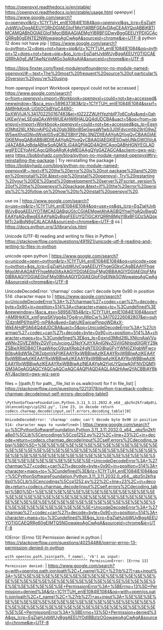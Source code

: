 https://openpyxl.readthedocs.io/en/stable/
https://openpyxl.readthedocs.io/en/stable/usage.html
openpyxl | https://www.google.com/search?q=openpyxl&rlz=1C1YTUH_enIE1084IE1084&oq=openpyxl&gs_lcrp=EgZjaHJvbWUyDggAEEUYORhDGIAEGIoFMgYIARBFGEAyDAgCEAAYQxiABBiKBTIMCAMQABhDGIAEGIoFMgcIBBAAGIAEMgYIBRBFGDwyBggGEEUYPDIGCAcQRRg80gEINTE2NWowajeoAgCwAgA&sourceid=chrome&ie=UTF-8
python 12 does not have pip | https://www.google.com/search?q=python+12+does+not+have+pip&rlz=1C1YTUH_enIE1084IE1084&oq=python+12+does+not+have+pip+&gs_lcrp=EgZjaHJvbWUyBggAEEUYOTIGCAEQRRhA0gEJMTAwNzVqMGo3qAIAsAIA&sourceid=chrome&ie=UTF-8

https://blog.finxter.com/fixed-modulenotfounderror-no-module-named-openpyxl/#:~:text=The%20most%20frequent%20source%20of,particular%20version%20you're%20using.

from openpyxl import Workbook openpyxl could not be accessed | https://www.google.com/search?q=from+openpyxl+import+Workbook+openpyxl+could+not+be+accessed&newwindow=1&sca_esv=589637383&rlz=1C1YTUH_enIE1084IE1084&sxsrf=AM9HkKntA-UGtjOCbBYpC449G-SpXWVlJA%3A1702250167483&ei=t0Z2ZZWJHYezhbIP7o6CoAs&ved=0ahUKEwjVwLSEgIaDAxWHWUEAHW6HALQQ4dUDCBA&uact=5&oq=from+openpyxl+import+Workbook+openpyxl+could+not+be+accessed&gs_lp=Egxnd3Mtd2l6LXNlcnAiPGZyb20gb3BlbnB5eGwgaW1wb3J0IFdvcmtib29rIG9wZW5weXhsIGNvdWxkIG5vdCBiZSBhY2Nlc3NlZDIIEAAYgAQYogQyCBAAGIAEGKIEMggQABiABBiiBDIIEAAYgAQYogQyCBAAGIAEGKIESOwbUNkGWOIVcAJ4AZABAJgBdaABlwSqAQM3LjG4AQPIAQD4AQHCAgoQABhHGNYEGLADwgIFECEYoAHCAgcQIRigARgK4gMEGAAgQYgGAZAGCA&sclient=gws-wiz-serp
https://bobbyhadz.com/blog/python-no-module-named-openpyxl#try-reinstalling-the-package | Try reinstalling the package | https://bobbyhadz.com/blog/python-no-module-named-openpyxl#:~:text=If%20the%20error%20is%20not,package%20and%20then%20reinstall%20it.&text=pip%20install%20openpyxl-,Try%20restarting%20your%20IDE%20and%20development%20server%2Fscript.,version%20of%20the%20openpyxl%20package.&text=If%20the%20error%20persists%2C%20follow,on%20how%20to%20install%20openpyxl%20.


use os | https://www.google.com/search?q=use+os&rlz=1C1YTUH_enIE1084IE1084&oq=use+os&gs_lcrp=EgZjaHJvbWUyBggAEEUYOTIMCAEQABgUGIcCGIAEMgwIAhAAGBQYhwIYgAQyBwgDEAAYgAQyBwgEEAAYgAQyBggFEEUYQTIGCAYQRRhBMgYIBxBFGDzSAQgxMTc2ajBqN6gCALACAA&sourceid=chrome&ie=UTF-8
os | https://docs.python.org/3/library/os.html

Unicode (UTF-8) reading and writing to files in Python | https://stackoverflow.com/questions/491921/unicode-utf-8-reading-and-writing-to-files-in-python

unicode open python | https://www.google.com/search?q=unicode+open+python&rlz=1C1YTUH_enIE1084IE1084&oq=unicode+open+python+&gs_lcrp=EgZjaHJvbWUyCggAEEUYFhgeGDkyCAgBEAAYFhgeMgoIAhAAGA8YFhgeMg0IAxAAGIYDGIAEGIoFMg0IBBAAGIYDGIAEGIoFMg0IBRAAGIYDGIAEGIoFMg0IBhAAGIYDGIAEGIoF0gEINjk5OWowajeoAgCwAgA&sourceid=chrome&ie=UTF-8



UnicodeDecodeError: 'charmap' codec can't decode byte 0x90 in position 514: character maps to <undefined> | https://www.google.com/search?q=UnicodeDecodeError%3A+%27charmap%27+codec+can%27t+decode+byte+0x90+in+position+514%3A+character+maps+to+%3Cundefined%3E&newwindow=1&sca_esv=589587854&rlz=1C1YTUH_enIE1084IE1084&sxsrf=AM9HkKlX_xmFgnqSKVgg4p7Og4ryrJWpCw%3A1702226082807&ei=ouh1ZdznMP61hbIP0-mP8Ao&ved=0ahUKEwjcwPinpoWDAxX-WkEAHdP0A64Q4dUDCBA&uact=5&oq=UnicodeDecodeError%3A+%27charmap%27+codec+can%27t+decode+byte+0x90+in+position+514%3A+character+maps+to+%3Cundefined%3E&gs_lp=Egxnd3Mtd2l6LXNlcnAiaVVuaWNvZGVEZWNvZGVFcnJvcjogJ2NoYXJtYXAnIGNvZGVjIGNhbid0IGRlY29kZSBieXRlIDB4OTAgaW4gcG9zaXRpb24gNTE0OiBjaGFyYWN0ZXIgbWFwcyB0byA8dW5kZWZpbmVkPjIKEAAYRxjWBBiwAzIKEAAYRxjWBBiwAzIKEAAYRxjWBBiwAzIKEAAYRxjWBBiwAzIKEAAYRxjWBBiwAzIKEAAYRxjWBBiwAzIKEAAYRxjWBBiwAzIKEAAYRxjWBBiwAzINEAAYgAQYigUYQxiwA0jFNVDQM1jQM3AGeAGQAQCYAQCgAQCqAQC4AQPIAQD4AQL4AQHiAwQYACBBiAYBkAYJ&sclient=gws-wiz-serp

files = [(path,f) for path,_,file_list in os.walk(root) for f in file_list] | https://stackoverflow.com/questions/12213178/python-traceback-codecs-charmap-decodeinput-self-errors-decoding-table0


`\PythonSoftwareFoundation.Python.3.11_3.11.2032.0_x64__qbz5n2kfra8p0\Lib\encodings\cp1252.py", line 23, in decode return codecs.charmap_decode(input,self.errors,decoding_table)[0] ^^^^^^^^^^^^^^^^^^^^^^^^^^^^^^^^^^^^^^^^^^^^^^^^^^^^^^^ UnicodeDecodeError: 'charmap' codec can't decode byte 0x90 in position 514: character maps to <undefined>` | https://www.google.com/search?q=%5CPythonSoftwareFoundation.Python.3.11_3.11.2032.0_x64__qbz5n2kfra8p0%5CLib%5Cencodings%5Ccp1252.py%22%2C+line+23%2C+in+decode+return+codecs.charmap_decode(input%2Cself.errors%2Cdecoding_table)%5B0%5D+%5E%5E%5E%5E%5E%5E%5E%5E%5E%5E%5E%5E%5E%5E%5E%5E%5E%5E%5E%5E%5E%5E%5E%5E%5E%5E%5E%5E%5E%5E%5E%5E%5E%5E%5E%5E%5E%5E%5E%5E%5E%5E%5E%5E%5E%5E%5E%5E%5E%5E%5E%5E%5E%5E%5E+UnicodeDecodeError%3A+%27charmap%27+codec+can%27t+decode+byte+0x90+in+position+514%3A+character+maps+to+%3Cundefined%3E&rlz=1C1YTUH_enIE1084IE1084&oq=%5CPythonSoftwareFoundation.Python.3.11_3.11.2032.0_x64__qbz5n2kfra8p0%5CLib%5Cencodings%5Ccp1252.py%22%2C+line+23%2C+in+decode+return+codecs.charmap_decode(input%2Cself.errors%2Cdecoding_table)%5B0%5D+%5E%5E%5E%5E%5E%5E%5E%5E%5E%5E%5E%5E%5E%5E%5E%5E%5E%5E%5E%5E%5E%5E%5E%5E%5E%5E%5E%5E%5E%5E%5E%5E%5E%5E%5E%5E%5E%5E%5E%5E%5E%5E%5E%5E%5E%5E%5E%5E%5E%5E%5E%5E%5E%5E%5E+UnicodeDecodeError%3A+%27charmap%27+codec+can%27t+decode+byte+0x90+in+position+514%3A+character+maps+to+%3Cundefined%3E&gs_lcrp=EgZjaHJvbWUyBggAEEUYOTIGCAEQRRg60gEIMTQ5NGowajeoAgCwAgA&sourceid=chrome&ie=UTF-8

IOError: [Errno 13] Permission denied in python | https://stackoverflow.com/questions/40254488/ioerror-errno-13-permission-denied-in-python

`with open(os.path.join(path, f_name), 'rb') as input: ^^^^^^^^^^^^^^^^^^^^^^^^^^^^^^^^^^^^^^ PermissionError: [Errno 13] Permission denied:` | https://www.google.com/search?q=with+open(os.path.join(path%2C+f_name)%2C+%27rb%27)+as+input%3A+%5E%5E%5E%5E%5E%5E%5E%5E%5E%5E%5E%5E%5E%5E%5E%5E%5E%5E%5E%5E%5E%5E%5E%5E%5E%5E%5E%5E%5E%5E%5E%5E%5E%5E%5E%5E%5E%5E+PermissionError%3A+%5BErrno+13%5D+Permission+denied%3A&rlz=1C1YTUH_enIE1084IE1084&oq=with+open(os.path.join(path%2C+f_name)%2C+%27rb%27)+as+input%3A+%5E%5E%5E%5E%5E%5E%5E%5E%5E%5E%5E%5E%5E%5E%5E%5E%5E%5E%5E%5E%5E%5E%5E%5E%5E%5E%5E%5E%5E%5E%5E%5E%5E%5E%5E%5E%5E%5E+PermissionError%3A+%5BErrno+13%5D+Permission+denied%3A&gs_lcrp=EgZjaHJvbWUyBggAEEUYOdIBBzIzOGowajeoAgCwAgA&sourceid=chrome&ie=UTF-8
